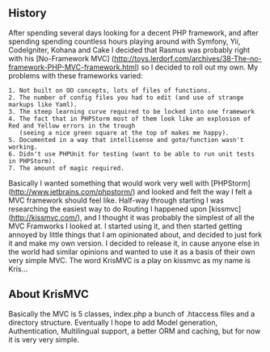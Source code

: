 History
-------

After spending several days looking for a decent PHP framework, and after spending spending countless hours playing
around with Symfony, Yii, CodeIgniter, Kohana and Cake I decided that Rasmus was probably right with his
[No-Framework MVC] (http://toys.lerdorf.com/archives/38-The-no-framework-PHP-MVC-framework.html) so I decided to roll out my own.
My problems with these frameworks varied:

    1. Not built on OO concepts, lots of files of functions.
    2. The number of config files you had to edit (and use of strange markups like Yaml).
    3. The steep learning curve required to be locked into one framework
    4. The fact that in PHPStorm most of them look like an explosion of Red and Yellow errors in the trough
       (seeing a nice green square at the top of makes me happy).
    5. Documented in a way that intellisense and goto/function wasn't working.
    6. Didn't use PHPUnit for testing (want to be able to run unit tests in PHPStorm).
    7. The amount of magic required.

Basically I wanted something that would work very well with [PHPStorm] (http://www.jetbrains.com/phpstorm/) and looked
and felt the way I felt a MVC framework should feel like.  Half-way through starting I was researching the easiest way to do
Routing I happened upon [kissmvc] (http://kissmvc.com/), and I thought it was probably the simplest of all the MVC Framworks I looked at.
I started using it, and then started getting annoyed by little things that I am opinionated about, and decided to just
fork it and make my own version.  I decided to release it, in cause anyone else in the world had similar opinions and
wanted to use it as a basis of their own very simple MVC.  The word KrisMVC is a play on kissmvc as my name is Kris...

About KrisMVC
-------------

Basically the MVC is 5 classes, index.php a bunch of .htaccess files and a directory structure.   Eventually I hope to
add Model generation, Authentication, Multilingual support, a better ORM and caching, but for now it is very very simple.

 